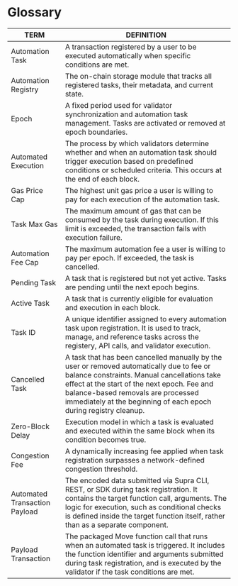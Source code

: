 # Glossary

| TERM                          | DEFINITION                                                                                                                                                                                                                                                                                        |
| ----------------------------- | ------------------------------------------------------------------------------------------------------------------------------------------------------------------------------------------------------------------------------------------------------------------------------------------------- |
| Automation Task               | A transaction registered by a user to be executed automatically when specific conditions are met.                                                                                                                                                                                                 |
| Automation Registry           | The on-chain storage module that tracks all registered tasks, their metadata, and current state.                                                                                                                                                                                                  |
| Epoch                         | A fixed period used for validator synchronization and automation task management. Tasks are activated or removed at epoch boundaries.                                                                                                                                                             |
| Automated Execution           | The process by which validators determine whether and when an automation task should trigger execution based on predefined conditions or scheduled criteria. This occurs at the end of each block.                                                                                                |
| Gas Price Cap                 | The highest unit gas price a user is willing to pay for each execution of the automation task.                                                                                                                                                                                                    |
| Task Max Gas                  | The maximum amount of gas that can be consumed by the task during execution. If this limit is exceeded, the transaction fails with execution failure.                                                                                                                                             |
| Automation Fee Cap            | The maximum automation fee a user is willing to pay per epoch. If exceeded, the task is cancelled.                                                                                                                                                                                                |
| Pending Task                  | A task that is registered but not yet active. Tasks are pending until the next epoch begins.                                                                                                                                                                                                      |
| Active Task                   | A task that is currently eligible for evaluation and execution in each block.                                                                                                                                                                                                                     |
| Task ID                       | A unique identifier assigned to every automation task upon registration. It is used to track, manage, and reference tasks across the registery, API calls, and validator execution.                                                                                                               |
| Cancelled Task                | A task that has been cancelled manually by the user or removed automatically due to fee or balance constraints. Manual cancellations take effect at the start of the next epoch. Fee and balance-based removals are processed immediately at the beginning of each epoch during registry cleanup. |
| Zero-Block Delay              | Execution model in which a task is evaluated and executed within the same block when its condition becomes true.                                                                                                                                                                                  |
| Congestion Fee                | A dynamically increasing fee applied when task registration surpasses a network-defined congestion threshold.                                                                                                                                                                                     |
| Automated Transaction Payload | The encoded data submitted via Supra CLI, REST, or SDK during task registration. It contains the target function call, arguments. The logic for execution, such as conditional checks is defined inside the target function itself, rather than as a separate component.                          |
| Payload Transaction           | The packaged Move function call that runs when an automated task is triggered. It includes the function identifier and arguments submitted during task registration, and is executed by the validator if the task conditions are met.                                                             |
